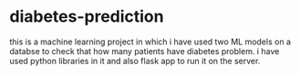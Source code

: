 # diabetes-prediction
this is a machine learning project in which i have used two ML models on a databse to check that how many patients have diabetes problem. i have used python libraries in it and also flask app to run it on the server. 
